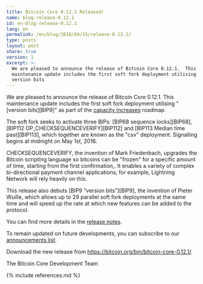 ```yaml
---
title: Bitcoin Core 0.12.1 Released!
name: blog-release-0.12.1
id: en-blog-release-0.12.1
lang: en
permalink: /en/blog/2016/04/15/release-0.12.1/
type: posts
layout: post
share: true
version: 1
excerpt: >-
  We are pleased to announce the release of Bitcoin Core 0.12.1.  This
  maintenance update includes the first soft fork deployment utilising
  version bits
---
```

We are pleased to announce the release of Bitcoin Core 0.12.1. This maintenance update includes the first soft fork deployment utilising "[version bits][BIP9]" as part of the [capacity increases](/en/2015/12/23/capacity-increases-faq/) roadmap.

The soft fork seeks to activate three BIPs: [BIP68 sequence locks][BIP68], [BIP112 OP_CHECKSEQUENCEVERIFY][BIP112] and [BIP113 Median time past][BIP113], which together are known as the "csv" deployment. Signalling begins at midnight on May 1st, 2016.

CHECKSEQUENCEVERIFY, the invention of Mark Friedenbach, upgrades the Bitcoin scripting language so bitcoins can be "frozen" for a specific amount of time, starting from the first confirmation,. It enables a variety of complex bi-directional payment channel applications; for example, Lightning Network will rely heavily on this.

This release also debuts [BIP9 “version bits”][BIP9], the invention of Pieter Wuille, which allows up to 29 parallel soft fork deployments at the same time and will speed up the rate at which new features can be added to the protocol.

You can find more details in the [release notes](/en/releases/0.12.1/).

To remain updated on future developments, you can subscribe to our [announcements list](/en/list/announcements/join/).

Download the new release from <https://bitcoin.org/bin/bitcoin-core-0.12.1/>.

The Bitcoin Core Development Team

{% include references.md %}
